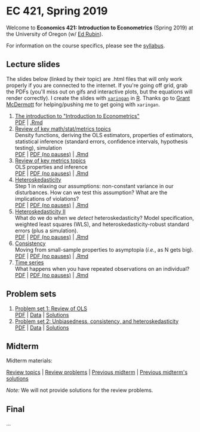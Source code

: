 # EC 421, Spring 2019

Welcome to **Economics 421: Introduction to Econometrics** (Spring 2019) at the University of Oregon (w/ [Ed Rubin](https://edrub.in)).

For information on the course specifics, please see the [syllabus](https://raw.githack.com/edrubin/EC421S19/master/Syllabus/syllabus.pdf).

## Lecture slides

The slides below (linked by their topic) are .html files that will only work properly if you are connected to the internet. If you're going off grid, grab the PDFs (you'll miss out on gifs and interactive plots, but the equations will render correctly). I create the slides with [`xaringan`](https://github.com/yihui/xaringan/wiki) in [R](cran.r-project.org). Thanks go to [Grant McDermott](grantmcdermott.com/) for helping/pushing me to get going with `xaringan`.

1. [The introduction to "Introduction to Econometrics"](https://raw.githack.com/edrubin/EC421S19/master/LectureNotes/01Intro/01_intro.html) <br> [PDF](https://raw.githack.com/edrubin/EC421S19/master/LectureNotes/01Intro/01_intro.pdf) | [.Rmd](https://github.com/edrubin/EC421S19/blob/master/LectureNotes/01Intro/01_intro.Rmd)
2. [Review of key math/stat/metrics topics](https://raw.githack.com/edrubin/EC421S19/master/LectureNotes/02Review/02_review.html)<br>Density functions, deriving the OLS estimators, properties of estimators, statistical inference (standard errors, confidence intervals, hypothesis testing), simulation <br>[PDF](https://raw.githack.com/edrubin/EC421S19/master/LectureNotes/02Review/02_review.pdf) | [PDF (no pauses)](https://raw.githack.com/edrubin/EC421S19/master/LectureNotes/02Review/02_review_NoPause.pdf) | [.Rmd](https://github.com/edrubin/EC421S19/blob/master/LectureNotes/02Review/02_review.Rmd)
3. [Review of key metrics topics](https://raw.githack.com/edrubin/EC421S19/master/LectureNotes/03Review/03_review.html)<br>OLS properties and inference<br> [PDF](https://raw.githack.com/edrubin/EC421S19/master/LectureNotes/03Review/03_review.pdf) | [PDF (no pauses)](https://raw.githack.com/edrubin/EC421S19/master/LectureNotes/03Review/03_review_NoPause.pdf) | [.Rmd](https://github.com/edrubin/EC421S19/blob/master/LectureNotes/03Review/03_review.Rmd)
4. [Heteroskedasticity](https://raw.githack.com/edrubin/EC421S19/master/LectureNotes/04Heteroskedasticity/04_heteroskedasticity.html)<br> Step 1 in relaxing our assumptions: non-constant variance in our disturbances. How can we test this assumption? What are the implications of violations? <br> [PDF](https://raw.githack.com/edrubin/EC421S19/master/LectureNotes/04Heteroskedasticity/04_heteroskedasticity.pdf) | [PDF (no pauses)](https://raw.githack.com/edrubin/EC421S19/master/LectureNotes/04Heteroskedasticity/04_heteroskedasticity_NoPause.pdf) | [.Rmd](https://github.com/edrubin/EC421S19/blob/master/LectureNotes/04Heteroskedasticity/04_heteroskedasticity.Rmd)
5. [Heteroskedasticity II](https://raw.githack.com/edrubin/EC421S19/master/LectureNotes/05Heteroskedasticity/05_heteroskedasticity.html)<br> What do we do when we *detect* heteroskedasticity? Model specification, weighted least squares (WLS), and heteroskedasticity-robust standard errors (plus a simulation). <br> [PDF](https://raw.githack.com/edrubin/EC421S19/master/LectureNotes/05Heteroskedasticity/05_heteroskedasticity.pdf) | [PDF (no pauses)](https://raw.githack.com/edrubin/EC421S19/master/LectureNotes/05Heteroskedasticity/05_heteroskedasticity_NoPause.pdf) | [.Rmd](https://github.com/edrubin/EC421S19/blob/master/LectureNotes/05Heteroskedasticity/05_heteroskedasticity.Rmd)
6. [Consistency](https://raw.githack.com/edrubin/EC421S19/master/LectureNotes/06Consistency/06_consistency.html)<br> Moving from small-sample properties to asymptopia (*i.e.*, as N gets big). <br> [PDF](https://raw.githack.com/edrubin/EC421S19/master/LectureNotes/06Consistency/06_consistency.pdf) | [PDF (no pauses)](https://raw.githack.com/edrubin/EC421S19/master/LectureNotes/06Consistency/06_consistency_NoPause.pdf) | [.Rmd](https://github.com/edrubin/EC421S19/blob/master/LectureNotes/06Consistency/06_consistency.Rmd)
7. [Time series](https://raw.githack.com/edrubin/EC421S19/master/LectureNotes/07TimeSeries/07_time_series.html)<br> What happens when you have repeated observations on an individual? <br> [PDF](https://raw.githack.com/edrubin/EC421S19/master/LectureNotes/07TimeSeries/07_time_series.pdf) | [PDF (no pauses)](https://raw.githack.com/edrubin/EC421S19/master/LectureNotes/07TimeSeries/07_time_series_NoPause.pdf) | [.Rmd](https://github.com/edrubin/EC421S19/blob/master/LectureNotes/07TimeSeries/07_time_series.Rmd)

## Problem sets

1. [Problem set 1: Review of OLS](https://raw.githack.com/edrubin/EC421S19/master/ProblemSets/PS01/ps01.html) <br> [PDF](https://raw.githack.com/edrubin/EC421S19/master/ProblemSets/PS01/ps01.pdf) | [Data](https://raw.githack.com/edrubin/EC421S19/master/ProblemSets/PS01/ps01_data.csv) | [Solutions](https://raw.githack.com/edrubin/EC421S19/master/ProblemSets/PS01/ps01_solutions.pdf)
1. [Problem set 2: Unbiasedness, consistency, and heteroskedasticity](https://raw.githack.com/edrubin/EC421S19/master/ProblemSets/PS02/ps02.html) <br> [PDF](https://raw.githack.com/edrubin/EC421S19/master/ProblemSets/PS02/ps02.pdf) | [Data](https://raw.githack.com/edrubin/EC421S19/master/ProblemSets/PS02/ps02_data.csv) | [Solutions](https://raw.githack.com/edrubin/EC421S19/master/ProblemSets/PS02/ps02_solutions.pdf)

## Midterm

Midterm materials:

[Review topics](https://raw.githack.com/edrubin/EC421S19/master/Midterm/Review/midterm_topics) | [Review problems](https://raw.githack.com/edrubin/EC421S19/master/Midterm/Review/midterm_review) | [Previous midterm](https://raw.githack.com/edrubin/EC421S19/master/Midterm/Review/practice_exam) | [Previous midterm's solutions](https://raw.githack.com/edrubin/EC421S19/master/Midterm/Review/practice_key)

*Note:* We will not provide solutions for the review problems.

## Final

...
